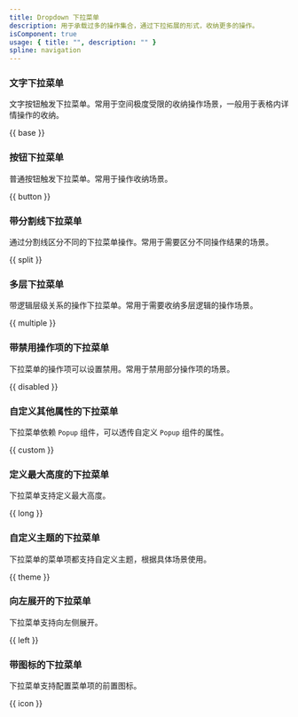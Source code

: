 ```yaml
---
title: Dropdown 下拉菜单
description: 用于承载过多的操作集合，通过下拉拓展的形式，收纳更多的操作。
isComponent: true
usage: { title: "", description: "" }
spline: navigation
---
```


### 文字下拉菜单

文字按钮触发下拉菜单。常用于空间极度受限的收纳操作场景，一般用于表格内详情操作的收纳。

{{ base }}

### 按钮下拉菜单

普通按钮触发下拉菜单。常用于操作收纳场景。

{{ button }}

### 带分割线下拉菜单

通过分割线区分不同的下拉菜单操作。常用于需要区分不同操作结果的场景。

{{ split }}

### 多层下拉菜单

带逻辑层级关系的操作下拉菜单。常用于需要收纳多层逻辑的操作场景。

{{ multiple }}

### 带禁用操作项的下拉菜单

下拉菜单的操作项可以设置禁用。常用于禁用部分操作项的场景。

{{ disabled }}

### 自定义其他属性的下拉菜单

下拉菜单依赖 `Popup` 组件，可以透传自定义 `Popup` 组件的属性。

{{ custom }}

### 定义最大高度的下拉菜单

下拉菜单支持定义最大高度。

{{ long }}

### 自定义主题的下拉菜单

下拉菜单的菜单项都支持自定义主题，根据具体场景使用。

{{ theme }}

### 向左展开的下拉菜单

下拉菜单支持向左侧展开。

{{ left }}

### 带图标的下拉菜单

下拉菜单支持配置菜单项的前置图标。

{{ icon }}
